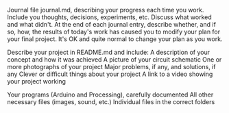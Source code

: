 Journal file journal.md, describing your progress each time you work.
Include you thoughts, decisions, experiments, etc.
Discuss what worked and what didn't.
At the end of each journal entry, describe whether, and if so, how, the results of today's work has caused you to modify your plan for your final project. 
It's OK and quite normal to change your plan as you work.



Describe your project in README.md and include:
A description of your concept and how it was achieved
A picture of your circuit schematic
One or more photographs of your project
Major problems, if any, and solutions, if any
Clever or difficult things about your project
A link to a video showing your project working

Your programs (Arduino and Processing), carefully documented
All other necessary files (images, sound, etc.)
Individual files in the correct folders
